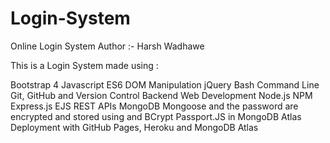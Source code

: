 # Login-System
Online Login System 
Author :- Harsh Wadhawe

This is a Login System made using : 

Bootstrap 4
Javascript ES6
DOM Manipulation
jQuery
Bash Command Line
Git, GitHub and Version Control
Backend Web Development
Node.js
NPM
Express.js
EJS
REST APIs
MongoDB
Mongoose
and the password are encrypted and stored using and 
BCrypt
Passport.JS
in MongoDB Atlas
Deployment with GitHub Pages, Heroku and MongoDB Atlas










